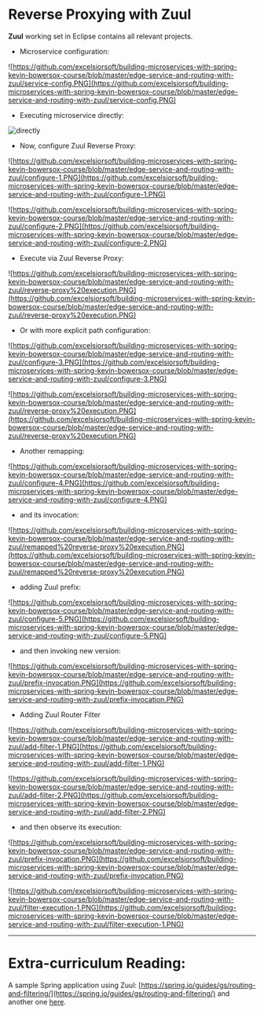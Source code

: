 # Reverse Proxying with Zuul

**Zuul** working set in Eclipse contains all relevant projects.

- Microservice configuration:

![https://github.com/excelsiorsoft/building-microservices-with-spring-kevin-bowersox-course/blob/master/edge-service-and-routing-with-zuul/service-config.PNG](https://github.com/excelsiorsoft/building-microservices-with-spring-kevin-bowersox-course/blob/master/edge-service-and-routing-with-zuul/service-config.PNG)

- Executing microservice directly: 

![directly](https://github.com/excelsiorsoft/building-microservices-with-spring-kevin-bowersox-course/blob/master/edge-service-and-routing-with-zuul/direct%20execution.PNG)

- Now, configure Zuul Reverse Proxy:

![https://github.com/excelsiorsoft/building-microservices-with-spring-kevin-bowersox-course/blob/master/edge-service-and-routing-with-zuul/configure-1.PNG](https://github.com/excelsiorsoft/building-microservices-with-spring-kevin-bowersox-course/blob/master/edge-service-and-routing-with-zuul/configure-1.PNG)

![https://github.com/excelsiorsoft/building-microservices-with-spring-kevin-bowersox-course/blob/master/edge-service-and-routing-with-zuul/configure-2.PNG](https://github.com/excelsiorsoft/building-microservices-with-spring-kevin-bowersox-course/blob/master/edge-service-and-routing-with-zuul/configure-2.PNG)

- Execute via Zuul Reverse Proxy: 

![https://github.com/excelsiorsoft/building-microservices-with-spring-kevin-bowersox-course/blob/master/edge-service-and-routing-with-zuul/reverse-proxy%20execution.PNG](https://github.com/excelsiorsoft/building-microservices-with-spring-kevin-bowersox-course/blob/master/edge-service-and-routing-with-zuul/reverse-proxy%20execution.PNG)

- Or with more explicit path configuration:

![https://github.com/excelsiorsoft/building-microservices-with-spring-kevin-bowersox-course/blob/master/edge-service-and-routing-with-zuul/configure-3.PNG](https://github.com/excelsiorsoft/building-microservices-with-spring-kevin-bowersox-course/blob/master/edge-service-and-routing-with-zuul/configure-3.PNG)

![https://github.com/excelsiorsoft/building-microservices-with-spring-kevin-bowersox-course/blob/master/edge-service-and-routing-with-zuul/reverse-proxy%20execution.PNG](https://github.com/excelsiorsoft/building-microservices-with-spring-kevin-bowersox-course/blob/master/edge-service-and-routing-with-zuul/reverse-proxy%20execution.PNG)

- Another remapping:

![https://github.com/excelsiorsoft/building-microservices-with-spring-kevin-bowersox-course/blob/master/edge-service-and-routing-with-zuul/configure-4.PNG](https://github.com/excelsiorsoft/building-microservices-with-spring-kevin-bowersox-course/blob/master/edge-service-and-routing-with-zuul/configure-4.PNG)

- and its invocation:

![https://github.com/excelsiorsoft/building-microservices-with-spring-kevin-bowersox-course/blob/master/edge-service-and-routing-with-zuul/remapped%20reverse-proxy%20execution.PNG](https://github.com/excelsiorsoft/building-microservices-with-spring-kevin-bowersox-course/blob/master/edge-service-and-routing-with-zuul/remapped%20reverse-proxy%20execution.PNG)

- adding Zuul prefix:

![https://github.com/excelsiorsoft/building-microservices-with-spring-kevin-bowersox-course/blob/master/edge-service-and-routing-with-zuul/configure-5.PNG](https://github.com/excelsiorsoft/building-microservices-with-spring-kevin-bowersox-course/blob/master/edge-service-and-routing-with-zuul/configure-5.PNG)

- and then invoking new version:

![https://github.com/excelsiorsoft/building-microservices-with-spring-kevin-bowersox-course/blob/master/edge-service-and-routing-with-zuul/prefix-invocation.PNG](https://github.com/excelsiorsoft/building-microservices-with-spring-kevin-bowersox-course/blob/master/edge-service-and-routing-with-zuul/prefix-invocation.PNG)

- Adding Zuul Router Filter

![https://github.com/excelsiorsoft/building-microservices-with-spring-kevin-bowersox-course/blob/master/edge-service-and-routing-with-zuul/add-filter-1.PNG](https://github.com/excelsiorsoft/building-microservices-with-spring-kevin-bowersox-course/blob/master/edge-service-and-routing-with-zuul/add-filter-1.PNG)

![https://github.com/excelsiorsoft/building-microservices-with-spring-kevin-bowersox-course/blob/master/edge-service-and-routing-with-zuul/add-filter-2.PNG](https://github.com/excelsiorsoft/building-microservices-with-spring-kevin-bowersox-course/blob/master/edge-service-and-routing-with-zuul/add-filter-2.PNG)

- and then observe its execution:

![https://github.com/excelsiorsoft/building-microservices-with-spring-kevin-bowersox-course/blob/master/edge-service-and-routing-with-zuul/prefix-invocation.PNG](https://github.com/excelsiorsoft/building-microservices-with-spring-kevin-bowersox-course/blob/master/edge-service-and-routing-with-zuul/prefix-invocation.PNG)

![https://github.com/excelsiorsoft/building-microservices-with-spring-kevin-bowersox-course/blob/master/edge-service-and-routing-with-zuul/filter-execution-1.PNG](https://github.com/excelsiorsoft/building-microservices-with-spring-kevin-bowersox-course/blob/master/edge-service-and-routing-with-zuul/filter-execution-1.PNG)



-------------------------

# Extra-curriculum Reading:

A sample Spring application using Zuul: [https://spring.io/guides/gs/routing-and-filtering/](https://spring.io/guides/gs/routing-and-filtering/) and another one [here](https://piotrminkowski.wordpress.com/2017/02/05/part-1-creating-microservice-using-spring-cloud-eureka-and-zuul/). 



